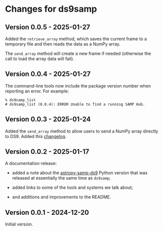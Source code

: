 # Changes for ds9samp

## Version 0.0.5 - 2025-01-27

Added the `retrieve_array` method, which saves the current frame to a
temporary file and then reads the data as a NumPy array.

The `send_array` method will create a new frame if needed (otherwise
the call to load the array data will fail).

## Version 0.0.4 - 2025-01-27

The command-line tools now include the package version number when
reporting an error. For example:

    % ds9samp_list
    # ds9samp_list (0.0.4): ERROR Unable to find a running SAMP Hub.

## Version 0.0.3 - 2025-01-24

Added the `send_array` method to allow users to send a NumPy array
directly to DS9. Added this
[changelog](https://github.com/cxcsds/ds9samp/blob/main/CHANGELOG.md).

## Version 0.0.2 - 2025-01-17

A documentation release:

- added a note about the
[astropy-samp-ds9](https://pypi.org/project/astropy-samp-ds9/) Python
version that was released at essentially the same time as `ds9samp`;

- added links to some of the tools and systems we talk about;

- and additions and improvements to the README.

## Version 0.0.1 - 2024-12-20

Initial version.
